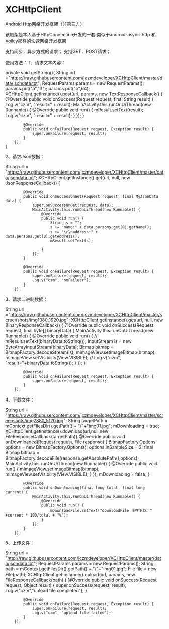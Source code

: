# XCHttpClient
Android Http网络开发框架（非第三方）

该框架是本人基于HttpConnection开发的一套 类似于android-async-http 和Volley那样的快速网络开发框架

支持同步，异步方式的请求；
支持GET，POST请求；

使用方法：
1、请求文本内容：

private void getString(){
        String url  ="https://raw.githubusercontent.com/jczmdeveloper/XCHttpClient/master/data/jsondata.txt";
        RequestParams params = new RequestParams();
        params.put("a","3");
        params.put("b",64);
        XCHttpClient.getInstance().post(url, params, new TextResponseCallback() {
            @Override
            public void onSuccess(Request request, final String result) {
                Log.v("czm", "result=" + result);
                MainActivity.this.runOnUiThread(new Runnable() {
                    @Override
                    public void run() {
                        mResult.setText(result);
                        Log.v("czm", "result=" + result);
                    }
                });
            }

            @Override
            public void onFailure(Request request, Exception result) {
                super.onFailure(request, result);
            }
        });
    }
2、请求Json数据：

String url = "https://raw.githubusercontent.com/jczmdeveloper/XCHttpClient/master/data/jsondata.txt";
        XCHttpClient.getInstance().get(url, null, new JsonResponseCallback<MyJsonData>() {

            @Override
            public void onSuccessOnGet(Request request, final MyJsonData data) {
                super.onSuccessOnGet(request, data);
                MainActivity.this.runOnUiThread(new Runnable() {
                    @Override
                    public void run() {
                        String s = "";
                        s += "name:" + data.persons.get(0).getName();
                        s += "\r\naddress:" + data.persons.get(0).getAddress();
                        mResult.setText(s);

                    }
                });
            }

            @Override
            public void onFailure(Request request, Exception result) {
                super.onFailure(request, result);
                Log.v("czm", "onFailuer");
            }
        });
        
3、请求二进制数据：

String url  ="https://raw.githubusercontent.com/jczmdeveloper/XCHttpClient/master/screenshots/img1080_1920.jpg";
        XCHttpClient.getInstance().get(url, null, new BinaryResponseCallback() {
            @Override
            public void onSuccess(Request request,   final byte[] binaryData) {
                MainActivity.this.runOnUiThread(new Runnable() {
                    @Override
                    public void run() {
//                        mResult.setText(binaryData.toString());
                        InputStream is = new ByteArrayInputStream(binaryData);
                        Bitmap bitmap = BitmapFactory.decodeStream(is);
                        mImageView.setImageBitmap(bitmap);
                        mImageView.setVisibility(View.VISIBLE);
//                        Log.v("czm", "result="+binaryData.toString());
                    }
                });
            }

            @Override
            public void onFailure(Request request, Exception result) {
                super.onFailure(request, result);
            }
        });
4、下载文件：

String url = "https://raw.githubusercontent.com/jczmdeveloper/XCHttpClient/master/screenshots/img2880_5120.jpg";
        String targetPath = mContext.getFilesDir().getPath() + "/"+"img01.jpg";
        mDownloading = true;
        XCHttpClient.getInstance().download(url,null,new FileResponseCallback(targetPath){
            @Override
            public void onDownloaded(Request request, File response) {
                    BitmapFactory.Options options = new BitmapFactory.Options();
                    options.inSampleSize = 2;
                    final Bitmap bitmap = BitmapFactory.decodeFile(response.getAbsolutePath(),options);
                    MainActivity.this.runOnUiThread(new Runnable() {
                        @Override
                        public void run() {
                            mImageView.setImageBitmap(bitmap);
                            mImageView.setVisibility(View.VISIBLE);
                        }
                    });
                mDownloading = false;
            }

            @Override
            public void onDownloading(final long total, final long current) {
                MainActivity.this.runOnUiThread(new Runnable() {
                    @Override
                    public void run() {
                        mDownloadFile.setText("downloadFile 正在下载：" +current * 100/total + "%");
                    }
                });
            }
        });
5、上传文件：

String url = "http://raw.githubusercontent.com/jczmdeveloper/XCHttpClient/master/data/jsondata.txt";
        RequestParams params = new RequestParams();
        String path = mContext.getFilesDir().getPath() + "/"+"img01.jpg";
        File file = new File(path);
        XCHttpClient.getInstance().upload(url, params, new FileResponseCallback(path) {
            @Override
            public void onSuccess(Request request, Object result) {
                super.onSuccess(request, result);
                Log.v("czm","upload file completed");
            }

            @Override
            public void onFailure(Request request, Exception result) {
                super.onFailure(request, result);
                Log.v("czm", "upload file failed");
            }
        });
